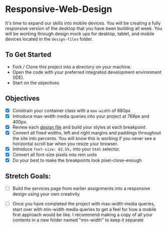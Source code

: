 # Responsive-Web-Design

It's time to expand our skills into mobile devices.  You will be creating a fully responsive version of the desktop that you have been building all week. You will be working through design mock ups for desktop, tablet, and mobile devices located in the `design-files` folder. 

## To Get Started

* Fork / Clone this project into a directory on your machine.
* Open the code with your preferred integrated development environment (IDE).
* Start on the objectives 

## Objectives

* [x] Constrain your container class with a `max-width` of 880px
* [x] Introduce max-width media queries into your project at 768px and 400px.  
* [x] Review each [design file](design-files) and build your styles at each breakpoint.
* [x] Convert all fixed widths, left and right margins and paddings throughout the site into percents. You will know this is working if you never see a horizontal scroll bar when you resize your browser.
* [x] Introduce `font-size: 62.5%;` into your `html` selector.
* [x] Convert all font-size pixels into rem units
* [x] Do your best to make the breakpoints look pixel-close-enough 

## Stretch Goals: 
* [ ] Build the services page from earlier assignments into a responsive design using your own creativity
* [ ] Once you have completed the project with max-width media queries, start over with min-width media queries to get a feel for how a mobile first approach would be like.  I recommend making a copy of all your contents in a new folder named "min-width" to keep it separate



